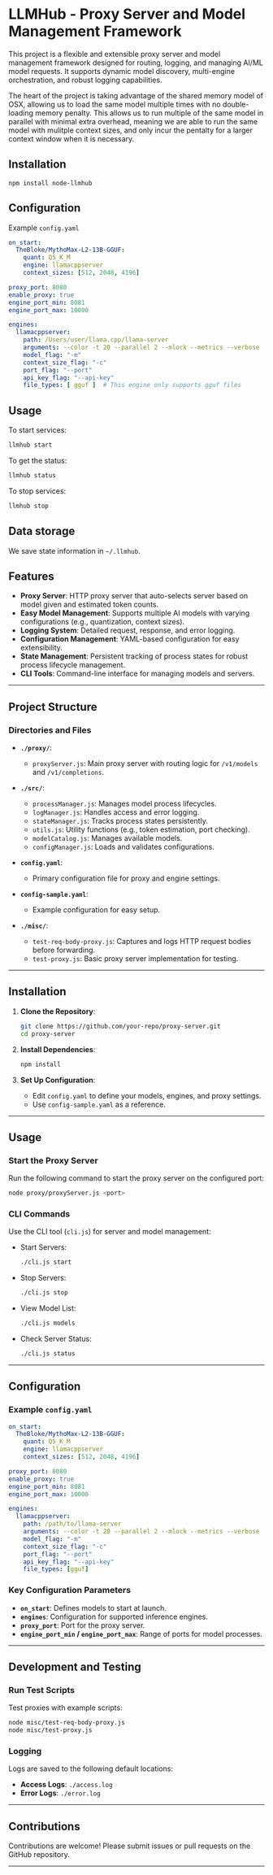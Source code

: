 
# LLMHub - Proxy Server and Model Management Framework

This project is a flexible and extensible proxy server and model management framework designed for routing, logging, and managing AI/ML model requests. It supports dynamic model discovery, multi-engine orchestration, and robust logging capabilities.

The heart of the project is taking advantage of the shared memory model of OSX, allowing us to load the same model multiple times with no double-loading memory penalty. This allows us to run multiple of the same model in parallel with minimal extra overhead, meaning we are able to run the same model with mulitple context sizes, and only incur the pentalty for a larger context window when it is necessary.

## Installation

`npm install node-llmhub`

## Configuration

Example `config.yaml`

```yaml
on_start:
  TheBloke/MythoMax-L2-13B-GGUF:
    quant: Q5_K_M
    engine: llamacppserver
    context_sizes: [512, 2048, 4196]

proxy_port: 8080
enable_proxy: true
engine_port_min: 8081
engine_port_max: 10000

engines:
  llamacppserver:
    path: /Users/user/llama.cpp/llama-server
    arguments: --color -t 20 --parallel 2 --mlock --metrics --verbose
    model_flag: "-m"
    context_size_flag: "-c"
    port_flag: "--port"
    api_key_flag: "--api-key"
    file_types: [ gguf ]  # This engine only supports gguf files
```

## Usage

To start services:
```bash
llmhub start
```

To get the status:
```bash
llmhub status
```

To stop services:
```bash
llmhub stop
```

## Data storage

We save state information in `~/.llmhub`.

## Features

- **Proxy Server**: HTTP proxy server that auto-selects server based on model given and estimated token counts.
- **Easy Model Management**: Supports multiple AI models with varying configurations (e.g., quantization, context sizes).
- **Logging System**: Detailed request, response, and error logging.
- **Configuration Management**: YAML-based configuration for easy extensibility.
- **State Management**: Persistent tracking of process states for robust process lifecycle management.
- **CLI Tools**: Command-line interface for managing models and servers.

---

## Project Structure

### Directories and Files

- **`./proxy/`**:
    - `proxyServer.js`: Main proxy server with routing logic for `/v1/models` and `/v1/completions`.

- **`./src/`**:
    - `processManager.js`: Manages model process lifecycles.
    - `logManager.js`: Handles access and error logging.
    - `stateManager.js`: Tracks process states persistently.
    - `utils.js`: Utility functions (e.g., token estimation, port checking).
    - `modelCatalog.js`: Manages available models.
    - `configManager.js`: Loads and validates configurations.

- **`config.yaml`**:
    - Primary configuration file for proxy and engine settings.

- **`config-sample.yaml`**:
    - Example configuration for easy setup.


- **`./misc/`**:
    - `test-req-body-proxy.js`: Captures and logs HTTP request bodies before forwarding.
    - `test-proxy.js`: Basic proxy server implementation for testing.
---

## Installation

1. **Clone the Repository**:
   ```bash
   git clone https://github.com/your-repo/proxy-server.git
   cd proxy-server
   ```

2. **Install Dependencies**:
   ```bash
   npm install
   ```

3. **Set Up Configuration**:
    - Edit `config.yaml` to define your models, engines, and proxy settings.
    - Use `config-sample.yaml` as a reference.

---

## Usage

### Start the Proxy Server

Run the following command to start the proxy server on the configured port:
```bash
node proxy/proxyServer.js <port>
```

### CLI Commands

Use the CLI tool (`cli.js`) for server and model management:
- Start Servers:
  ```bash
  ./cli.js start
  ```
- Stop Servers:
  ```bash
  ./cli.js stop
  ```
- View Model List:
  ```bash
  ./cli.js models
  ```
- Check Server Status:
  ```bash
  ./cli.js status
  ```

---

## Configuration

### Example `config.yaml`
```yaml
on_start:
  TheBloke/MythoMax-L2-13B-GGUF:
    quant: Q5_K_M
    engine: llamacppserver
    context_sizes: [512, 2048, 4196]

proxy_port: 8080
enable_proxy: true
engine_port_min: 8081
engine_port_max: 10000

engines:
  llamacppserver:
    path: /path/to/llama-server
    arguments: --color -t 20 --parallel 2 --mlock --metrics --verbose
    model_flag: "-m"
    context_size_flag: "-c"
    port_flag: "--port"
    api_key_flag: "--api-key"
    file_types: [gguf]
```

### Key Configuration Parameters
- **`on_start`**: Defines models to start at launch.
- **`engines`**: Configuration for supported inference engines.
- **`proxy_port`**: Port for the proxy server.
- **`engine_port_min` / `engine_port_max`**: Range of ports for model processes.

---

## Development and Testing

### Run Test Scripts
Test proxies with example scripts:
```bash
node misc/test-req-body-proxy.js
node misc/test-proxy.js
```

### Logging
Logs are saved to the following default locations:
- **Access Logs**: `./access.log`
- **Error Logs**: `./error.log`

---

## Contributions

Contributions are welcome! Please submit issues or pull requests on the GitHub repository.

---

